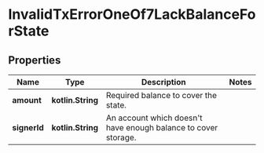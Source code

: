 
# InvalidTxErrorOneOf7LackBalanceForState

## Properties
| Name | Type | Description | Notes |
| ------------ | ------------- | ------------- | ------------- |
| **amount** | **kotlin.String** | Required balance to cover the state. |  |
| **signerId** | **kotlin.String** | An account which doesn&#39;t have enough balance to cover storage. |  |



